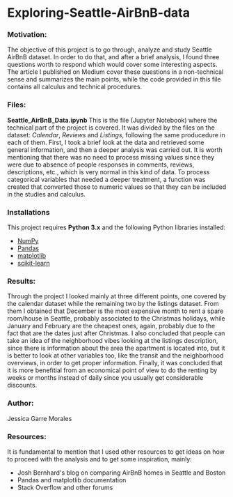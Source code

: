 # Exploring-Seattle-AirBnB-data

### Motivation:
The objective of this project is to go through, analyze and study Seattle AirBnB dataset. In order to do that, and after a brief analysis, I found three questions worth to respond which would cover some interesting aspects. The article I published on Medium cover these questions in a non-technical sense and summarizes the main points, while the code provided in this file contains all calculus and technical procedures. 

### Files:
**Seattle_AirBnB_Data.ipynb**
This is the file (Jupyter Notebook) where the technical part of the project is covered. It was divided by the files on the dataset: *Calendar*, *Reviews* and *Listings*, following the same producedure in each of them. First, I took a brief look at the data and retrieved some general information, and then a deeper analysis was carried out. It is worth mentioning that there was no need to process missing values since they were due to absence of people responses in comments, reviews, descriptions, etc., which is very normal in this kind of data. To process categorical variables that needed a deeper treatment, a function was created that converted those to numeric values so that they can be included in the studies and calculus.

### Installations

This project requires **Python 3.x** and the following Python libraries installed:

- [NumPy](http://www.numpy.org/)
- [Pandas](http://pandas.pydata.org)
- [matplotlib](http://matplotlib.org/)
- [scikit-learn](http://scikit-learn.org/stable/)

### Results:
Through the project I looked mainly at three different points, one covered by the calendar dataset while the remaining two by the listings dataset. From them I obtained that December is the most expensive month to rent a spare room/house in Seattle, probably associated to the Christmas holidays, while January and February are the cheapest ones, again, probably due to the fact that are the dates just after Christmas. I also concluded that people can take an idea of the neighborhood vibes looking at the listings description, since there is information about the area the apartment is located into, but it is better to look at other variables too, like the transit and the neighborhood overviews, in order to get proper information. Finally, it was concluded that it is more benefitial from an economical point of view to do the renting by weeks or months instead of daily since you usually get considerable discounts. 

### Author:
Jessica Garre Morales

### Resources:
It is fundamental to mention that I used other resources to get ideas on how to proceed with the analysis and to get some inspiration, mainly: 
* Josh Bernhard's blog on comparing AirBnB homes in Seattle and Boston
* Pandas and matplotlib documentation 
* Stack Overflow and other forums 
